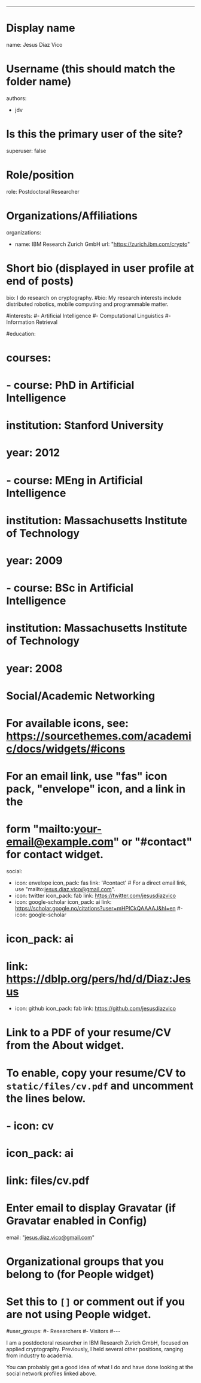 ---
# Display name
name: Jesus Diaz Vico

# Username (this should match the folder name)
authors:
- jdv

# Is this the primary user of the site?
superuser: false

# Role/position
role: Postdoctoral Researcher

# Organizations/Affiliations
organizations:
- name: IBM Research Zurich GmbH
  url: "https://zurich.ibm.com/crypto"

# Short bio (displayed in user profile at end of posts)
bio: I do research on cryptography.
#bio: My research interests include distributed robotics, mobile computing and programmable matter.

#interests:
#- Artificial Intelligence
#- Computational Linguistics
#- Information Retrieval

#education:
#  courses:
#  - course: PhD in Artificial Intelligence
#    institution: Stanford University
#    year: 2012
#  - course: MEng in Artificial Intelligence
#    institution: Massachusetts Institute of Technology
#    year: 2009
#  - course: BSc in Artificial Intelligence
#    institution: Massachusetts Institute of Technology
#    year: 2008

# Social/Academic Networking
# For available icons, see: https://sourcethemes.com/academic/docs/widgets/#icons
#   For an email link, use "fas" icon pack, "envelope" icon, and a link in the
#   form "mailto:your-email@example.com" or "#contact" for contact widget.
social:
- icon: envelope
  icon_pack: fas
  link: '#contact'  # For a direct email link, use "mailto:jesus.diaz.vico@gmail.com".
- icon: twitter
  icon_pack: fab
  link: https://twitter.com/jesusdiazvico
- icon: google-scholar
  icon_pack: ai
  link: https://scholar.google.no/citations?user=mHPICkQAAAAJ&hl=en
#- icon: google-scholar
#  icon_pack: ai
#  link: https://dblp.org/pers/hd/d/Diaz:Jesus
- icon: github
  icon_pack: fab
  link: https://github.com/jesusdiazvico
# Link to a PDF of your resume/CV from the About widget.
# To enable, copy your resume/CV to `static/files/cv.pdf` and uncomment the lines below.  
# - icon: cv
#   icon_pack: ai
#   link: files/cv.pdf

# Enter email to display Gravatar (if Gravatar enabled in Config)
email: "jesus.diaz.vico@gmail.com"
  
# Organizational groups that you belong to (for People widget)
#   Set this to `[]` or comment out if you are not using People widget.  
#user_groups:
#- Researchers
#- Visitors
#---

I am a postdoctoral researcher in IBM Research Zurich GmbH, focused on applied
cryptography. Previously, I held several other positions, ranging from industry
to academia.

You can probably get a good idea of what I do and have done looking at the
social network profiles linked above.
